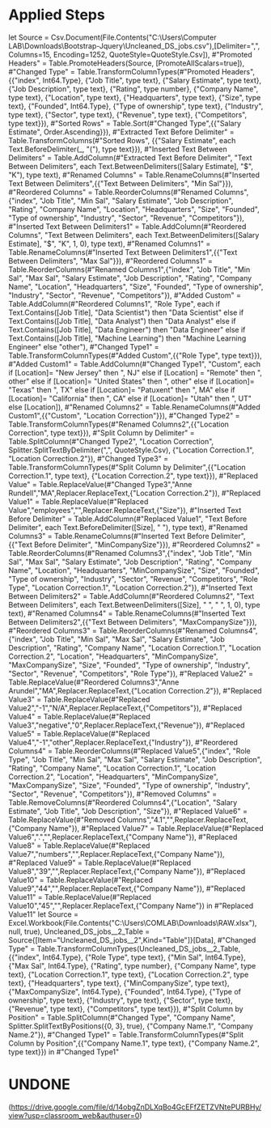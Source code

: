 # Applied Steps
let
    Source = Csv.Document(File.Contents("C:\Users\Computer LAB\Downloads\Bootstrap-Jquery\Uncleaned_DS_jobs.csv"),[Delimiter=",", Columns=15, Encoding=1252, QuoteStyle=QuoteStyle.Csv]),
    #"Promoted Headers" = Table.PromoteHeaders(Source, [PromoteAllScalars=true]),
    #"Changed Type" = Table.TransformColumnTypes(#"Promoted Headers",{{"index", Int64.Type}, {"Job Title", type text}, {"Salary Estimate", type text}, {"Job Description", type text}, {"Rating", type number}, {"Company Name", type text}, {"Location", type text}, {"Headquarters", type text}, {"Size", type text}, {"Founded", Int64.Type}, {"Type of ownership", type text}, {"Industry", type text}, {"Sector", type text}, {"Revenue", type text}, {"Competitors", type text}}),
    #"Sorted Rows" = Table.Sort(#"Changed Type",{{"Salary Estimate", Order.Ascending}}),
    #"Extracted Text Before Delimiter" = Table.TransformColumns(#"Sorted Rows", {{"Salary Estimate", each Text.BeforeDelimiter(_, "("), type text}}),
    #"Inserted Text Between Delimiters" = Table.AddColumn(#"Extracted Text Before Delimiter", "Text Between Delimiters", each Text.BetweenDelimiters([Salary Estimate], "$", "K"), type text),
    #"Renamed Columns" = Table.RenameColumns(#"Inserted Text Between Delimiters",{{"Text Between Delimiters", "Min Sal"}}),
    #"Reordered Columns" = Table.ReorderColumns(#"Renamed Columns",{"index", "Job Title", "Min Sal", "Salary Estimate", "Job Description", "Rating", "Company Name", "Location", "Headquarters", "Size", "Founded", "Type of ownership", "Industry", "Sector", "Revenue", "Competitors"}),
    #"Inserted Text Between Delimiters1" = Table.AddColumn(#"Reordered Columns", "Text Between Delimiters", each Text.BetweenDelimiters([Salary Estimate], "$", "K", 1, 0), type text),
    #"Renamed Columns1" = Table.RenameColumns(#"Inserted Text Between Delimiters1",{{"Text Between Delimiters", "Max Sal"}}),
    #"Reordered Columns1" = Table.ReorderColumns(#"Renamed Columns1",{"index", "Job Title", "Min Sal", "Max Sal", "Salary Estimate", "Job Description", "Rating", "Company Name", "Location", "Headquarters", "Size", "Founded", "Type of ownership", "Industry", "Sector", "Revenue", "Competitors"}),
    #"Added Custom" = Table.AddColumn(#"Reordered Columns1", "Role Type", each if Text.Contains([Job Title], "Data Scientist") then
"Data Scientist"
else if Text.Contains([Job Title], "Data Analyst") then
"Data Analyst"
else if Text.Contains([Job Title], "Data Engineer") then
"Data Engineer"
else if Text.Contains([Job Title], "Machine Learning") then
"Machine Learning Engineer"
else
"other"),
    #"Changed Type1" = Table.TransformColumnTypes(#"Added Custom",{{"Role Type", type text}}),
    #"Added Custom1" = Table.AddColumn(#"Changed Type1", "Custom", each if [Location]= "New Jersey" then ", NJ"
else if [Location] = "Remote" then ", other"
else if [Location]= "United States" then ", other"
else if [Location]= "Texas" then ", TX"
else if [Location]= "Patuxent" then ", MA"
else if [Location]= "California" then ", CA"
else if [Location]= "Utah" then ", UT"
else [Location]),
    #"Renamed Columns2" = Table.RenameColumns(#"Added Custom1",{{"Custom", "Location Correction"}}),
    #"Changed Type2" = Table.TransformColumnTypes(#"Renamed Columns2",{{"Location Correction", type text}}),
    #"Split Column by Delimiter" = Table.SplitColumn(#"Changed Type2", "Location Correction", Splitter.SplitTextByDelimiter(",", QuoteStyle.Csv), {"Location Correction.1", "Location Correction.2"}),
    #"Changed Type3" = Table.TransformColumnTypes(#"Split Column by Delimiter",{{"Location Correction.1", type text}, {"Location Correction.2", type text}}),
    #"Replaced Value" = Table.ReplaceValue(#"Changed Type3","Anne Rundell","MA",Replacer.ReplaceText,{"Location Correction.2"}),
    #"Replaced Value1" = Table.ReplaceValue(#"Replaced Value","employees","",Replacer.ReplaceText,{"Size"}),
    #"Inserted Text Before Delimiter" = Table.AddColumn(#"Replaced Value1", "Text Before Delimiter", each Text.BeforeDelimiter([Size], " "), type text),
    #"Renamed Columns3" = Table.RenameColumns(#"Inserted Text Before Delimiter",{{"Text Before Delimiter", "MinCompanySize"}}),
    #"Reordered Columns2" = Table.ReorderColumns(#"Renamed Columns3",{"index", "Job Title", "Min Sal", "Max Sal", "Salary Estimate", "Job Description", "Rating", "Company Name", "Location", "Headquarters", "MinCompanySize", "Size", "Founded", "Type of ownership", "Industry", "Sector", "Revenue", "Competitors", "Role Type", "Location Correction.1", "Location Correction.2"}),
    #"Inserted Text Between Delimiters2" = Table.AddColumn(#"Reordered Columns2", "Text Between Delimiters", each Text.BetweenDelimiters([Size], " ", " ", 1, 0), type text),
    #"Renamed Columns4" = Table.RenameColumns(#"Inserted Text Between Delimiters2",{{"Text Between Delimiters", "MaxCompanySize"}}),
    #"Reordered Columns3" = Table.ReorderColumns(#"Renamed Columns4",{"index", "Job Title", "Min Sal", "Max Sal", "Salary Estimate", "Job Description", "Rating", "Company Name", "Location Correction.1", "Location Correction.2", "Location", "Headquarters", "MinCompanySize", "MaxCompanySize", "Size", "Founded", "Type of ownership", "Industry", "Sector", "Revenue", "Competitors", "Role Type"}),
    #"Replaced Value2" = Table.ReplaceValue(#"Reordered Columns3","Anne Arundel","MA",Replacer.ReplaceText,{"Location Correction.2"}),
    #"Replaced Value3" = Table.ReplaceValue(#"Replaced Value2","-1","N/A",Replacer.ReplaceText,{"Competitors"}),
    #"Replaced Value4" = Table.ReplaceValue(#"Replaced Value3","negative","0",Replacer.ReplaceText,{"Revenue"}),
    #"Replaced Value5" = Table.ReplaceValue(#"Replaced Value4","-1","other",Replacer.ReplaceText,{"Industry"}),
    #"Reordered Columns4" = Table.ReorderColumns(#"Replaced Value5",{"index", "Role Type", "Job Title", "Min Sal", "Max Sal", "Salary Estimate", "Job Description", "Rating", "Company Name", "Location Correction.1", "Location Correction.2", "Location", "Headquarters", "MinCompanySize", "MaxCompanySize", "Size", "Founded", "Type of ownership", "Industry", "Sector", "Revenue", "Competitors"}),
    #"Removed Columns" = Table.RemoveColumns(#"Reordered Columns4",{"Location", "Salary Estimate", "Job Title", "Job Description", "Size"}),
    #"Replaced Value6" = Table.ReplaceValue(#"Removed Columns","4.1","",Replacer.ReplaceText,{"Company Name"}),
    #"Replaced Value7" = Table.ReplaceValue(#"Replaced Value6",".","",Replacer.ReplaceText,{"Company Name"}),
    #"Replaced Value8" = Table.ReplaceValue(#"Replaced Value7","numbers","",Replacer.ReplaceText,{"Company Name"}),
    #"Replaced Value9" = Table.ReplaceValue(#"Replaced Value8","39","",Replacer.ReplaceText,{"Company Name"}),
    #"Replaced Value10" = Table.ReplaceValue(#"Replaced Value9","44","",Replacer.ReplaceText,{"Company Name"}),
    #"Replaced Value11" = Table.ReplaceValue(#"Replaced Value10","45","",Replacer.ReplaceText,{"Company Name"})
in
    #"Replaced Value11"
let
    Source = Excel.Workbook(File.Contents("C:\Users\COMLAB\Downloads\RAW.xlsx"), null, true),
    Uncleaned_DS_jobs__2_Table = Source{[Item="Uncleaned_DS_jobs__2",Kind="Table"]}[Data],
    #"Changed Type" = Table.TransformColumnTypes(Uncleaned_DS_jobs__2_Table,{{"index", Int64.Type}, {"Role Type", type text}, {"Min Sal", Int64.Type}, {"Max Sal", Int64.Type}, {"Rating", type number}, {"Company Name", type text}, {"Location Correction.1", type text}, {"Location Correction.2", type text}, {"Headquarters", type text}, {"MinCompanySize", type text}, {"MaxCompanySize", Int64.Type}, {"Founded", Int64.Type}, {"Type of ownership", type text}, {"Industry", type text}, {"Sector", type text}, {"Revenue", type text}, {"Competitors", type text}}),
    #"Split Column by Position" = Table.SplitColumn(#"Changed Type", "Company Name", Splitter.SplitTextByPositions({0, 3}, true), {"Company Name.1", "Company Name.2"}),
    #"Changed Type1" = Table.TransformColumnTypes(#"Split Column by Position",{{"Company Name.1", type text}, {"Company Name.2", type text}})
in
    #"Changed Type1"

# UNDONE
(https://drive.google.com/file/d/14obgZnDLXqBo4GcEFfZETZVNtePURBHy/view?usp=classroom_web&authuser=0)

